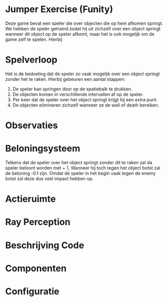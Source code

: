 # Jumper Exercise (Funity)

Deze game bevat een speler die over objecten die op hem afkomen springt. We hebben de speler getraind zodat hij uit zichzelf over een object springt wanneer dit object op de speler afkomt, maar het is ook mogelijk om de game zelf te spelen. Hierbij 

# Spelverloop
Het is de bedoeling dat de speler zo vaak mogelijk over een object springt zonder het te raken. Hierbij gebeuren een aantal stappen:
1. De speler kan springen door op de spatiebalk te drukken.
2. De objecten komen in verschillende intervallen af op de speler.
3. Per keer dat de speler over het object springt krijgt hij een extra punt.
4. De objecten elimineren zichzelf wanneer ze de wall of death bereiken.

# Observaties


# Beloningsysteem
Telkens dat de speler over het object springt zonder dit te raken zal da speler beloont worden met + 1, Wanneer hij toch tegen het object botst zal de beloning -0.1 zijn. Omdat de speler in het begin vaak tegen de enemy botst zal deze dus veel impact hebben op. 
# Actieruimte


# Ray Perception

# Beschrijving Code

# Componenten

# Configuratie


